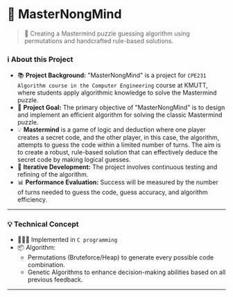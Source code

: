 # 🔮 MasterNongMind
> 👀 Creating a Mastermind puzzle guessing algorithm using permutations and handcrafted rule-based solutions.

### ℹ️ About this Project
- 📚 **Project Background:** "MasterNongMind" is a project for `CPE231` `Algorithm course in the Computer Engineering` course at KMUTT, where students apply algorithmic knowledge to solve the Mastermind puzzle.
- 🎯 **Project Goal:** The primary objective of "MasterNongMind" is to design and implement an efficient algorithm for solving the classic Mastermind puzzle.
- 💡 **Mastermind** is a game of logic and deduction where one player creates a secret code, and the other player, in this case, the algorithm, attempts to guess the code within a limited number of turns. The aim is to create a robust, rule-based solution that can effectively deduce the secret code by making logical guesses.
- 🔄 **Iterative Development:** The project involves continuous testing and refining of the algorithm.
- 📊 **Performance Evaluation:** Success will be measured by the number of turns needed to guess the code, guess accuracy, and algorithm efficiency.

---

### 💡 Technical Concept 
- 🧑🏻‍💻 Implemented in `C programming`  
- 📦 Algorithm:
  - Permutations (Bruteforce/Heap) to generate every possible code combination.
  - Genetic Algorithms to enhance decision-making abilities based on all previous feedback.
--- 

